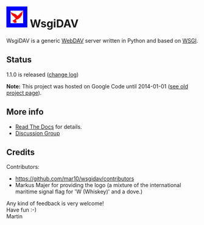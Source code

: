 # ![logo](logo.png?raw=true) WsgiDAV

WsgiDAV is a generic [WebDAV](http://www.ietf.org/rfc/rfc4918.txt) server 
written in Python and based on [WSGI](http://www.python.org/dev/peps/pep-0333/).


## Status

1.1.0 is released 
([change log](CHANGELOG.md))

**Note:** This project was hosted on Google Code until 2014-01-01 ([see old project page](https://code.google.com/p/wsgidav/)).


## More info

  * [Read The Docs](http://wsgidav.rtfd.org) for details.
  * [Discussion Group](https://groups.google.com/forum/#!forum/wsgidav)


## Credits

Contributors:

  * <https://github.com/mar10/wsgidav/contributors>
  * Markus Majer for providing the logo (a mixture of the international 
    maritime signal flag for 'W (Whiskey)' and a dove.)


Any kind of feedback is very welcome!<br>
Have fun  :-)<br>
Martin

